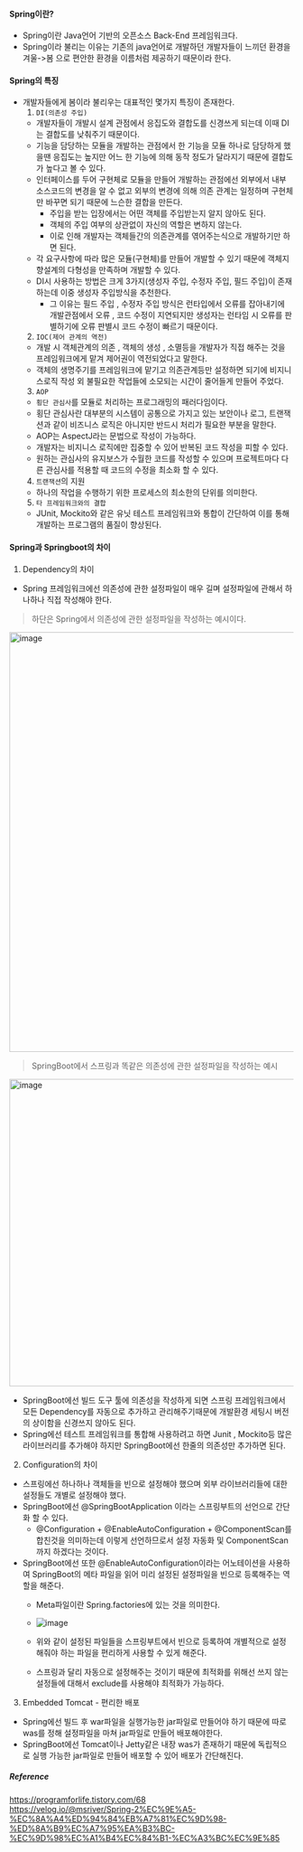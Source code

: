 #### Spring이란?
- Spring이란 Java언어 기반의 오픈소스 Back-End 프레임워크다.
- Spring이라 불리는 이유는 기존의 java언어로 개발하던 개발자들이 느끼던 환경을 겨울->봄 으로 편안한 환경을 이름처럼 제공하기 때문이라 한다.

#### Spring의 특징
- 개발자들에게 봄이라 불리우는 대표적인 몇가지 특징이 존재한다.
  1. `DI(의존성 주입)`
  - 개발자들이 개발시 설계 관점에서 응집도와 결합도를 신경쓰게 되는데 이때 DI는 결합도를 낮춰주기 때문이다.
  - 기능을 담당하는 모듈을 개발하는 관점에서 한 기능을 모듈 하나로 담당하게 했을땐 응집도는 높지만 어느 한 기능에 의해 동작 정도가 달라지기 때문에 결합도가 높다고 볼 수 있다.
  - 인터페이스를 두어 구현체로 모듈을 만들어 개발하는 관점에선 외부에서 내부 소스코드의 변경을 알 수 없고 외부의 변경에 의해 의존 관계는 일정하며 구현체만 바꾸면 되기 때문에 느슨한 결합을 만든다.
    - 주입을 받는 입장에서는 어떤 객체를 주입받는지 알지 않아도 된다.
    - 객체의 주입 여부의 상관없이 자신의 역할은 변하지 않는다.
    - 이로 인해 개발자는 객체들간의 의존관계를 엮어주는식으로 개발하기만 하면 된다. 
  - 각 요구사항에 따라 많은 모듈(구현체)를 만들어 개발할 수 있기 때문에 객체지향설계의 다형성을 만족하며 개발할 수 있다.
  - DI시 사용하는 방법은 크게 3가지(생성자 주입, 수정자 주입, 필드 주입)이 존재하는데 이중 생성자 주입방식을 추천한다.
    - 그 이유는 필드 주입 , 수정자 주입 방식은 런타입에서 오류를 잡아내기에 개발관점에서 오류 , 코드 수정이 지연되지만 생성자는 런타임 시 오류를 판별하기에 오류 판별시 코드 수정이 빠르기 때문이다.
  2. `IOC(제어 관계의 역전)`
  - 개발 시 객체관계의 의존 , 객체의 생성 , 소멸등을 개발자가 직접 해주는 것을 프레임워크에게 맡겨 제어권이 역전되었다고 말한다.
  - 객체의 생명주기를 프레임워크에 맡기고 의존관계등만 설정하면 되기에 비지니스로직 작성 외 불필요한 작업들에 소모되는 시간이 줄어들게 만들어 주었다.
  3. `AOP`
  -  `횡단 관심사`를 모듈로 처리하는 프로그래밍의 패러다임이다.
    - 횡단 관심사란 대부분의 시스템이 공통으로 가지고 있는 보안이나 로그, 트랜잭션과 같이 비즈니스 로직은 아니지만 반드시 처리가 필요한 부분을 말한다.
  - AOP는 AspectJ라는 문법으로 작성이 가능하다.
  - 개발자는 비지니스 로직에만 집중할 수 있어 반복된 코드 작성을 피할 수 있다.
  - 원하는 관심사의 유지보스가 수월한 코드를 작성할 수 있으며 프로젝트마다 다른 관심사를 적용할 때 코드의 수정을 최소화 할 수 있다. 
  4. `트랜잭션`의 지원
  - 하나의 작업을 수행하기 위한 프로세스의 최소한의 단위를 의미한다.
  5. `타 프레임워크와의 결합`
  - JUnit, Mockito와 같은 유닛 테스트 프레임워크와 통합이 간단하여 이를 통해 개발하는 프로그램의 품질이 향상된다.
  
 
#### Spring과 Springboot의 차이
1. Dependency의 차이 
  - Spring 프레임워크에선 의존성에 관한 설정파일이 매우 길며 설정파일에 관해서 하나하나 직접 작성해야 한다.

> 하단은 Spring에서 의존성에 관한 설정파일을 작성하는 예시이다.
<img width="743" alt="image" src="https://user-images.githubusercontent.com/98382954/208287151-ce0acf83-fd2c-4c4f-8fb9-bdf260944fb6.png">

> SpringBoot에서 스프링과 똑같은 의존성에 관한 설정파일을 작성하는 예시
<img width="544" alt="image" src="https://user-images.githubusercontent.com/98382954/208287190-2fd90c70-b893-4a31-b9d2-6a2c39e740d8.png">

 - SpringBoot에선 빌드 도구 툴에 의존성을 작성하게 되면 스프링 프레임워크에서 모든 Dependency를 자동으로 추가하고 관리해주기때문에 개발환경 세팅시 버전의 상이함을 신경쓰지 않아도 된다.
 - Spring에선 테스트 프레임워크를 통합해 사용하려고 하면 Junit , Mockito등 많은 라이브러리를 추가해야 하지만 SpringBoot에선 한줄의 의존성만 추가하면 된다.
 2. Configuration의 차이
 - 스프링에선 하나하나 객체들을 빈으로 설정해야 했으며 외부 라이브러리들에 대한 설정들도 개별로 설정해야 했다.
 - SpringBoot에선 @SpringBootApplication 이라는 스프링부트의 선언으로 간단화 할 수 있다.
   - @Configuration + @EnableAutoConfiguration + @ComponentScan를 합친것을 의미하는데 이렇게 선언하므로서 설정 자동화 및 ComponentScan까지 하겠다는 것이다.
 - SpringBoot에선 또한 @EnableAutoConfiguration이라는 어노테이션을 사용하여 SpringBoot의 메타 파일을 읽어 미리 설정된 설정파일을 빈으로 등록해주는 역할을 해준다.
   - Meta파일이란 Spring.factories에 있는 것을 의미한다.
   - ![image](https://user-images.githubusercontent.com/98382954/208288049-a576d769-ed2b-4e1f-b62b-d04efde0c7e9.png)

   - 위와 같이 설정된 파일들을 스프링부트에서 빈으로 등록하여 개별적으로 설정해줘야 하는 파일을 편리하게 사용할 수 있게 해준다.
   - 스프링과 달리 자동으로 설정해주는 것이기 때문에 최적화를 위해선 쓰지 않는 설정들에 대해서 exclude를 사용해야 최적화가 가능하다.
 
 3. Embedded Tomcat - 편리한 배포
 - Spring에선 빌드 후 war파일을 실행가능한 jar파일로 만들어야 하기 때문에 따로 was를 정해 설정파일을 마쳐 jar파일로 만들어 배포해야한다.
 - SpringBoot에선 Tomcat이나 Jetty같은 내장 was가 존재하기 때문에 독립적으로 실행 가능한 jar파일로 만들어 배포할 수 있어 배포가 간단해진다.
##### Reference
<https://programforlife.tistory.com/68><br>
<https://velog.io/@msriver/Spring-2%EC%9E%A5-%EC%8A%A4%ED%94%84%EB%A7%81%EC%9D%98-%ED%8A%B9%EC%A7%95%EA%B3%BC-%EC%9D%98%EC%A1%B4%EC%84%B1-%EC%A3%BC%EC%9E%85><br>
